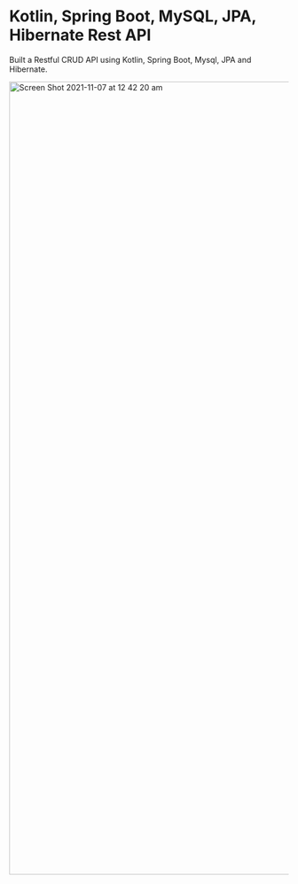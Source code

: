 # Kotlin, Spring Boot, MySQL, JPA, Hibernate Rest API

Built a Restful CRUD API using Kotlin, Spring Boot, Mysql, JPA and Hibernate.


<img width="1431" alt="Screen Shot 2021-11-07 at 12 42 20 am" src="https://user-images.githubusercontent.com/87055485/140611817-5e752197-4842-4502-8892-084cf8b2d7b8.png">

